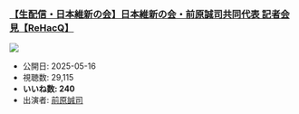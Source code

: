 ### [【生配信・日本維新の会】日本維新の会・前原誠司共同代表 記者会見【ReHacQ】](https://www.youtube.com/watch?v=O54rgioH89w)
[![](https://img.youtube.com/vi/O54rgioH89w/sddefault.jpg)](https://www.youtube.com/watch?v=O54rgioH89w)
-   公開日: 2025-05-16
-   視聴数: 29,115
-   **いいね数: 240**
-   出演者: [前原誠司](/rehacq_fan/people/前原誠司 "wikilink")
